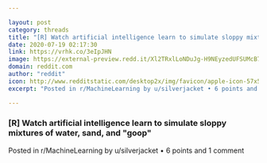 ```yaml
---

layout: post
category: threads
title: "[R] Watch artificial intelligence learn to simulate sloppy mixtures of water, sand, and \"goop\""
date: 2020-07-19 02:17:30
link: https://vrhk.co/3eIpJHN
image: https://external-preview.redd.it/Xl2TRxlLoNDuJg-H9NEyzedUFSUMcB7EftYnEzdekyk.jpg?width=1200&height=628.272251309&auto=webp&crop=1200:628.272251309,smart&s=d704bc4313f332f730da9476c7360010803854e1
domain: reddit.com
author: "reddit"
icon: http://www.redditstatic.com/desktop2x/img/favicon/apple-icon-57x57.png
excerpt: "Posted in r/MachineLearning by u/silverjacket • 6 points and 1 comment"

---
```


### [R] Watch artificial intelligence learn to simulate sloppy mixtures of water, sand, and "goop"

Posted in r/MachineLearning by u/silverjacket • 6 points and 1 comment